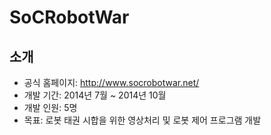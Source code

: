 SoCRobotWar
=============


소개
--------------
* 공식 홈페이지: http://www.socrobotwar.net/
* 개발 기간: 2014년 7월 ~ 2014년 10월
* 개발 인원: 5명
* 목표: 로봇 태권 시합을 위한 영상처리 및 로봇 제어 프로그램 개발
